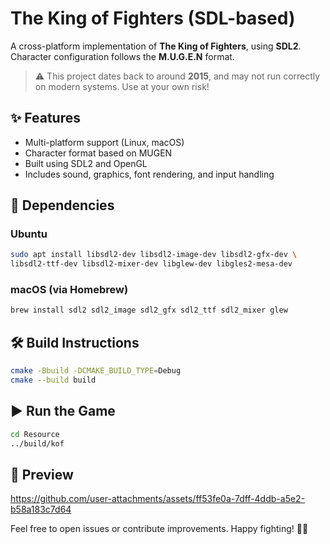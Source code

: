 # The King of Fighters (SDL-based)

A cross-platform implementation of **The King of Fighters**, using **SDL2**.  
Character configuration follows the **M.U.G.E.N** format.

> ⚠️ This project dates back to around **2015**, and may not run correctly on modern systems. Use at your own risk!


## ✨ Features

- Multi-platform support (Linux, macOS)
- Character format based on MUGEN
- Built using SDL2 and OpenGL
- Includes sound, graphics, font rendering, and input handling


## 🔧 Dependencies

### Ubuntu
```bash
sudo apt install libsdl2-dev libsdl2-image-dev libsdl2-gfx-dev \
libsdl2-ttf-dev libsdl2-mixer-dev libglew-dev libgles2-mesa-dev
```

### macOS (via Homebrew)
```bash
brew install sdl2 sdl2_image sdl2_gfx sdl2_ttf sdl2_mixer glew
```

## 🛠️ Build Instructions

```bash
cmake -Bbuild -DCMAKE_BUILD_TYPE=Debug
cmake --build build
```

## ▶️ Run the Game

```bash
cd Resource
../build/kof
```

## 📸 Preview


https://github.com/user-attachments/assets/ff53fe0a-7dff-4ddb-a5e2-b58a183c7d64




Feel free to open issues or contribute improvements. Happy fighting! 🥋🔥
